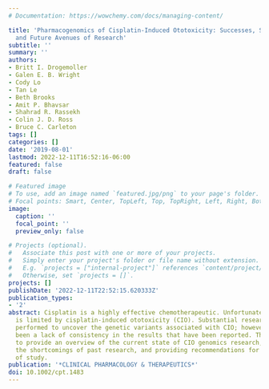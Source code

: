 ```yaml
---
# Documentation: https://wowchemy.com/docs/managing-content/

title: 'Pharmacogenomics of Cisplatin-Induced Ototoxicity: Successes, Shortcomings,
  and Future Avenues of Research'
subtitle: ''
summary: ''
authors:
- Britt I. Drogemoller
- Galen E. B. Wright
- Cody Lo
- Tan Le
- Beth Brooks
- Amit P. Bhavsar
- Shahrad R. Rassekh
- Colin J. D. Ross
- Bruce C. Carleton
tags: []
categories: []
date: '2019-08-01'
lastmod: 2022-12-11T16:52:16-06:00
featured: false
draft: false

# Featured image
# To use, add an image named `featured.jpg/png` to your page's folder.
# Focal points: Smart, Center, TopLeft, Top, TopRight, Left, Right, BottomLeft, Bottom, BottomRight.
image:
  caption: ''
  focal_point: ''
  preview_only: false

# Projects (optional).
#   Associate this post with one or more of your projects.
#   Simply enter your project's folder or file name without extension.
#   E.g. `projects = ["internal-project"]` references `content/project/deep-learning/index.md`.
#   Otherwise, set `projects = []`.
projects: []
publishDate: '2022-12-11T22:52:15.620333Z'
publication_types:
- '2'
abstract: Cisplatin is a highly effective chemotherapeutic. Unfortunately, its use
  is limited by cisplatin-induced ototoxicity (CIO). Substantial research has been
  performed to uncover the genetic variants associated with CIO; however, there has
  been a lack of consistency in the results that have been reported. This paper aims
  to provide an overview of the current state of CIO genomics research, delving into
  the shortcomings of past research, and providing recommendations for future avenues
  of study.
publication: '*CLINICAL PHARMACOLOGY & THERAPEUTICS*'
doi: 10.1002/cpt.1483
---
```

